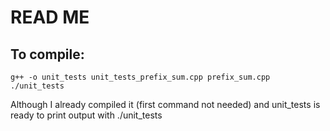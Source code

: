 # READ ME
## To compile:
```
g++ -o unit_tests unit_tests_prefix_sum.cpp prefix_sum.cpp
./unit_tests
```
Although I already compiled it (first command not needed) and unit_tests is ready to print output with ./unit_tests
